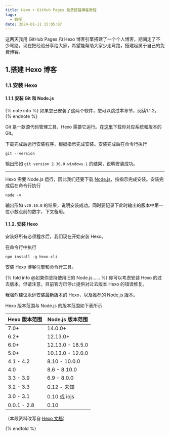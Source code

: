 ```yaml
---
title: Hexo + GitHub Pages 免费搭建博客教程
tags:
  - 教程
date: 2024-01-11 15:05:07
---
```


这两天我用 GitHub Pages 和 Hexo 博客引擎搭建了一个个人博客，期间走了不少弯路。现在把经验分享给大家，希望能帮助大家少走弯路，搭建起属于自己的免费博客。

## 1.搭建 Hexo 博客

### 1.1.安装 Hexo

#### 1.1.1.安装 Git 和 Node.js

{% note info %}
如果您已安装了这两个软件，您可以跳过本章节，阅读1.1.2。
{% endnote %}

Git 是一款源代码管理工具，Hexo 需要它运行。在[这里](https://git-scm.com/downloads)下载你对应系统和版本的 Git。

下载完成后运行安装程序，根据指示完成安装。安装完成后在命令行执行

```batch
git --version
```

输出形如 `git version 2.36.0.windows.1` 的结果，说明安装成功。

---

Hexo 需要 Node.js 运行，因此我们还要下载 [Node.js](https://nodejs.org/en)，按指示完成安装。安装完成后在命令行执行

```batch
node -v
```

输出形如 `v20.10.0` 的结果，说明安装成功。同时要记录下此时输出的版本中第一位小数点前的数字，下文备用。

#### 1.1.2. 安装 Hexo

安装好所有必须程序后，我们现在开始安装 Hexo。

在命令行中执行

```batch
npm install -g hexo-cli
```

安装 Hexo 博客引擎和命令行工具。

{% fold info @如果你坚持使用旧的 Node.js…… %}
你可以考虑安装 Hexo 的过去版本。但请注意，目前官方已停止提供对过去版本 Hexo 的错误修复。

我强烈建议永远安装[最新版本](https://www.npmjs.com/package/hexo?activeTab=versions)的 Hexo，以及[推荐的 Node.js 版本](https://hexo.io/zh-cn/docs/#%E5%AE%89%E8%A3%85%E5%89%8D%E6%8F%90)。

Hexo 版本范围与 Node.js 的版本范围如下表所示

| Hexo 版本范围   | Node.js 版本范围     |
| ----------- | ---------------- |
| 7.0+        | 14.0.0+          |
| 6.2+        | 12.13.0+         |
| 6.0+        | 12.13.0 - 18.5.0 |
| 5.0+        | 10.13.0 - 12.0.0 |
| 4.1 - 4.2   | 8.10 - 10.0.0    |
| 4.0         | 8.6 - 8.10.0     |
| 3.3 - 3.9   | 6.9 - 8.0.0      |
| 3.2 - 3.3   | 0.12 - 未知        |
| 3.0 - 3.1   | 0.10 或 iojs      |
| 0.0.1 - 2.8 | 0.10             |

（本段资料改写自 [Hexo 文档](https://hexo.io/zh-cn/docs/#Node-js-%E7%89%88%E6%9C%AC%E9%99%90%E5%88%B6)）

{% endfold %}
